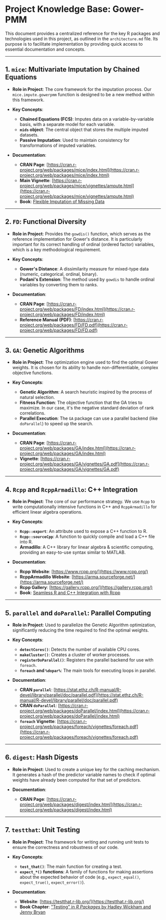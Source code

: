 # Project Knowledge Base: Gower-PMM

This document provides a centralized reference for the key R packages and technologies used in this project, as outlined in the `architecture.md` file. Its purpose is to facilitate implementation by providing quick access to essential documentation and concepts.

---

## 1. `mice`: Multivariate Imputation by Chained Equations

*   **Role in Project**: The core framework for the imputation process. Our `mice.impute.gowerpmm` function is designed to be a new method within this framework.

*   **Key Concepts**:
    *   **Chained Equations (FCS)**: Imputes data on a variable-by-variable basis, with a separate model for each variable.
    *   **`mids` object**: The central object that stores the multiple imputed datasets.
    *   **Passive Imputation**: Used to maintain consistency for transformations of imputed variables.

*   **Documentation**:
    *   **CRAN Page**: [https://cran.r-project.org/web/packages/mice/index.html](https://cran.r-project.org/web/packages/mice/index.html)
    *   **Main Vignette**: [https://cran.r-project.org/web/packages/mice/vignettes/ampute.html](https://cran.r-project.org/web/packages/mice/vignettes/ampute.html)
    *   **Book**: [Flexible Imputation of Missing Data](https://stefvanbuuren.name/fimd/)

---

## 2. `FD`: Functional Diversity

*   **Role in Project**: Provides the `gowdis()` function, which serves as the reference implementation for Gower's distance. It is particularly important for its correct handling of ordinal (ordered factor) variables, which is a key methodological requirement.

*   **Key Concepts**:
    *   **Gower's Distance**: A dissimilarity measure for mixed-type data (numeric, categorical, ordinal, binary).
    *   **Podani's Extension**: The method used by `gowdis` to handle ordinal variables by converting them to ranks.

*   **Documentation**:
    *   **CRAN Page**: [https://cran.r-project.org/web/packages/FD/index.html](https://cran.r-project.org/web/packages/FD/index.html)
    *   **Reference Manual (PDF)**: [https://cran.r-project.org/web/packages/FD/FD.pdf](https://cran.r-project.org/web/packages/FD/FD.pdf)

---

## 3. `GA`: Genetic Algorithms

*   **Role in Project**: The optimization engine used to find the optimal Gower weights. It is chosen for its ability to handle non-differentiable, complex objective functions.

*   **Key Concepts**:
    *   **Genetic Algorithm**: A search heuristic inspired by the process of natural selection.
    *   **Fitness Function**: The objective function that the GA tries to maximize. In our case, it's the negative standard deviation of rank correlations.
    *   **Parallel Execution**: The `GA` package can use a parallel backend (like `doParallel`) to speed up the search.

*   **Documentation**:
    *   **CRAN Page**: [https://cran.r-project.org/web/packages/GA/index.html](https://cran.r-project.org/web/packages/GA/index.html)
    *   **Vignette**: [https://cran.r-project.org/web/packages/GA/vignettes/GA.pdf](https://cran.r-project.org/web/packages/GA/vignettes/GA.pdf)

---

## 4. `Rcpp` and `RcppArmadillo`: C++ Integration

*   **Role in Project**: The core of our performance strategy. We use `Rcpp` to write computationally intensive functions in C++ and `RcppArmadillo` for efficient linear algebra operations.

*   **Key Concepts**:
    *   **`Rcpp::export`**: An attribute used to expose a C++ function to R.
    *   **`Rcpp::sourceCpp`**: A function to quickly compile and load a C++ file into R.
    *   **Armadillo**: A C++ library for linear algebra & scientific computing, providing an easy-to-use syntax similar to MATLAB.

*   **Documentation**:
    *   **Rcpp Website**: [https://www.rcpp.org/](https://www.rcpp.org/)
    *   **RcppArmadillo Website**: [https://arma.sourceforge.net/](https://arma.sourceforge.net/)
    *   **Rcpp Gallery**: [https://gallery.rcpp.org/](https://gallery.rcpp.org/)
    *   **Book**: [Seamless R and C++ Integration with Rcpp](https://link.springer.com/book/10.1007/978-1-4614-6868-4)

---

## 5. `parallel` and `doParallel`: Parallel Computing

*   **Role in Project**: Used to parallelize the Genetic Algorithm optimization, significantly reducing the time required to find the optimal weights.

*   **Key Concepts**:
    *   **`detectCores()`**: Detects the number of available CPU cores.
    *   **`makeCluster()`**: Creates a cluster of worker processes.
    *   **`registerDoParallel()`**: Registers the parallel backend for use with `foreach`.
    *   **`foreach` and `%dopar%`**: The main tools for executing loops in parallel.

*   **Documentation**:
    *   **CRAN `parallel`**: [https://stat.ethz.ch/R-manual/R-devel/library/parallel/doc/parallel.pdf](https://stat.ethz.ch/R-manual/R-devel/library/parallel/doc/parallel.pdf)
    *   **CRAN `doParallel`**: [https://cran.r-project.org/web/packages/doParallel/index.html](https://cran.r-project.org/web/packages/doParallel/index.html)
    *   **`foreach` Vignette**: [https://cran.r-project.org/web/packages/foreach/vignettes/foreach.pdf](https://cran.r-project.org/web/packages/foreach/vignettes/foreach.pdf)

---

## 6. `digest`: Hash Digests

*   **Role in Project**: Used to create a unique key for the caching mechanism. It generates a hash of the predictor variable names to check if optimal weights have already been computed for that set of predictors.

*   **Documentation**:
    *   **CRAN Page**: [https://cran.r-project.org/web/packages/digest/index.html](https://cran.r-project.org/web/packages/digest/index.html)

---

## 7. `testthat`: Unit Testing

*   **Role in Project**: The framework for writing and running unit tests to ensure the correctness and robustness of our code.

*   **Key Concepts**:
    *   **`test_that()`**: The main function for creating a test.
    *   **`expect_*()` functions**: A family of functions for making assertions about the expected behavior of code (e.g., `expect_equal()`, `expect_true()`, `expect_error()`).

*   **Documentation**:
    *   **Website**: [https://testthat.r-lib.org/](https://testthat.r-lib.org/)
    *   **Book Chapter**: ["Testing" in *R Packages* by Hadley Wickham and Jenny Bryan](https://r-pkgs.org/testing.html)
